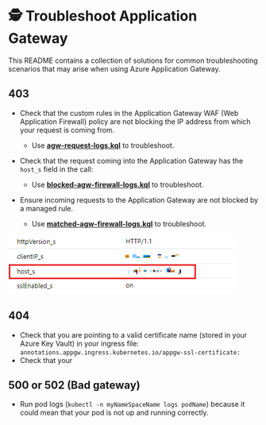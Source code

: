 # 🕵️ Troubleshoot Application Gateway
This README contains a collection of solutions for common troubleshooting scenarios that may arise when using Azure Application Gateway.

## 403
- Check that the custom rules in the Application Gateway WAF (Web Application Firewall) policy are not blocking the IP address from which your request is coming from.
  - Use **[agw-request-logs.kql]** to troubleshoot.

- Check that the request coming into the Application Gateway has the ```host_s``` field in the call:
  - Use **[blocked-agw-firewall-logs.kql]** to troubleshoot.

- Ensure incoming requests to the Application Gateway are not blocked by a managed rule.
  - Use **[matched-agw-firewall-logs.kql]** to troubleshoot.

![log image](/images/log.png)

## 404
- Check that you are pointing to a valid certificate name (stored in your Azure Key Vault) in your ingress file: ```annotations.appgw.ingress.kubernetes.io/appgw-ssl-certificate:```
- Check that your 
  
## 500 or 502 (Bad gateway)

- Run pod logs (```kubectl -n myNameSpaceName logs podName```) because it could mean that your pod is not up and running correctly.

[agw-request-logs.kql]:agw-request-logs.kql
[blocked-agw-firewall-logs.kql]:blocked-agw-firewall-logs.kql
[matched-agw-firewall-logs.kql]:matched-agw-firewall-logs.kql
